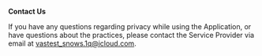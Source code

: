 **Contact Us**

If you have any questions regarding privacy while using the Application, or have questions about the practices, please contact the Service Provider via email at vastest_snows.1q@icloud.com.